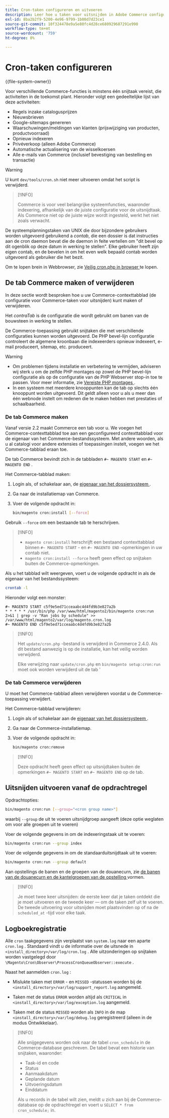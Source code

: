```yaml
---
title: Cron-taken configureren en uitvoeren
description: Leer hoe u taken voor uitsnijden in Adobe Commerce configureert en beheert. Ontdek planning, configuratie, en het oplossen van problementechnieken.
exl-id: 8ba2b2f9-5200-4e96-9799-1b00d7d23ce1
source-git-commit: 10f324478e9a5e80fc4d28ce680929687291e990
workflow-type: tm+mt
source-wordcount: '759'
ht-degree: 0%

---
```


# Cron-taken configureren

{{file-system-owner}}

Voor verschillende Commerce-functies is minstens één snijtaak vereist, die activiteiten in de toekomst plant. Hieronder volgt een gedeeltelijke lijst van deze activiteiten:

- Regels inzake catalogusprijzen
- Nieuwsbrieven
- Google-sitemaps genereren
- Waarschuwingen/meldingen van klanten (prijswijziging van producten, productvoorraad)
- Opnieuw indexeren
- Privéverkoop (alleen Adobe Commerce)
- Automatische actualisering van de wisselkoersen
- Alle e-mails van Commerce (inclusief bevestiging van bestelling en transactie)

>[!WARNING]
>
>U kunt `dev/tools/cron.sh` niet meer uitvoeren omdat het script is verwijderd.

>[!INFO]
>
>Commerce is voor veel belangrijke systeemfuncties, waaronder indexering, afhankelijk van de juiste configuratie voor de uitsnijdtaak. Als Commerce niet op de juiste wijze wordt ingesteld, werkt het niet zoals verwacht.

De systeemplanningstaken van UNIX die door bijzondere gebruikers worden uitgevoerd gebruikend a _contab_, die een dossier is dat instructies aan de cron daemon bevat die de daemon in feite vertellen om &quot;dit bevel op dit ogenblik op deze datum in werking te stellen&quot;. Elke gebruiker heeft zijn eigen contab, en de bevelen in om het even welk bepaald contab worden uitgevoerd als gebruiker die het bezit.

Om te lopen brein in Webbrowser, zie [ Veilig cron.php in browser ](../security/secure-cron-php.md) te lopen.

## De tab Commerce maken of verwijderen

In deze sectie wordt besproken hoe u uw Commerce-contexttabblad (de configuratie voor Commerce-taken voor uitsnijden) kunt maken of verwijderen.

Het _contraTab_ is de configuratie die wordt gebruikt om banen van de bouwsteen in werking te stellen.

De Commerce-toepassing gebruikt snijtaken die met verschillende configuraties kunnen worden uitgevoerd. De PHP bevel-lijn configuratie controleert de algemene kroonbaan die indexeerders opnieuw indexeert, e-mail produceert, sitemap, etc. produceert.

>[!WARNING]
>
>- Om problemen tijdens installatie en verbetering te vermijden, adviseren wij sterk u om de zelfde PHP montages op zowel de PHP bevel-lijn configuratie als op de configuratie van de PHP Webserver stop-in toe te passen. Voor meer informatie, zie [ Vereiste PHP montages ](../../installation/prerequisites/php-settings.md).
>- In een systeem met meerdere knooppunten kan de tab op slechts één knooppunt worden uitgevoerd. Dit geldt alleen voor u als u meer dan één webnode instelt om redenen die te maken hebben met prestaties of schaalbaarheid.

### De tab Commerce maken

Vanaf versie 2.2 maakt Commerce een tab voor u. We voegen het Commerce-contexttabblad toe aan een geconfigureerd contexttabblad voor de eigenaar van het Commerce-bestandssysteem. Met andere woorden, als u al catalogi voor andere extensies of toepassingen instelt, voegen we het Commerce-tabblad eraan toe.

De tab Commerce bevindt zich in de tabbladen `#~ MAGENTO START` en `#~ MAGENTO END` .

Het Commerce-tabblad maken:

1. Login als, of schakelaar aan, de [ eigenaar van het dossiersysteem ](../../installation/prerequisites/file-system/overview.md).
1. Ga naar de installatiemap van Commerce.
1. Voer de volgende opdracht in:

   ```bash
   bin/magento cron:install [--force]
   ```

Gebruik `--force` om een bestaande tab te herschrijven.

>[!INFO]
>
>- `magento cron:install` herschrijft een bestaand contexttabblad binnen `#~ MAGENTO START` - en `#~ MAGENTO END` -opmerkingen in uw contab niet.
>- `magento cron:install --force` heeft geen effect op snijtaken buiten de Commerce-opmerkingen.

Als u het tabblad wilt weergeven, voert u de volgende opdracht in als de eigenaar van het bestandssysteem:

```bash
crontab -l
```

Hieronder volgt een monster:

```
#~ MAGENTO START c5f9e5ed71cceaabc4d4fd9b3e827a2b
* * * * * /usr/bin/php /var/www/html/magento2/bin/magento cron:run 2>&1 | grep -v "Ran jobs by schedule" >> /var/www/html/magento2/var/log/magento.cron.log
#~ MAGENTO END c5f9e5ed71cceaabc4d4fd9b3e827a2b
```

>[!INFO]
>
>Het `update/cron.php` -bestand is verwijderd in Commerce 2.4.0. Als dit bestand aanwezig is op de installatie, kan het veilig worden verwijderd.
>
>Elke verwijzing naar `update/cron.php` en `bin/magento setup:cron:run` moet ook worden verwijderd uit de tab &#39;

### De tab Commerce verwijderen

U moet het Commerce-tabblad alleen verwijderen voordat u de Commerce-toepassing verwijdert.

Het Commerce-tabblad verwijderen:

1. Login als of schakelaar aan de [ eigenaar van het dossiersysteem ](../../installation/prerequisites/file-system/overview.md).
1. Ga naar de Commerce-installatiemap.
1. Voer de volgende opdracht in:

   ```bash
   bin/magento cron:remove
   ```

>[!INFO]
>
>Deze opdracht heeft geen effect op uitsnijdtaken buiten de opmerkingen `#~ MAGENTO START` en `#~ MAGENTO END` op de tab.

## Uitsnijden uitvoeren vanaf de opdrachtregel

Opdrachtopties:

```bash
bin/magento cron:run [--group="<cron group name>"]
```

waarbij `--group` de uit te voeren uitsnijdgroep aangeeft (deze optie weglaten om voor alle groepen uit te voeren)

Voer de volgende gegevens in om de indexeringstaak uit te voeren:

```bash
bin/magento cron:run --group index
```

Voer de volgende gegevens in om de standaarduitsnijdtaak uit te voeren:

```bash
bin/magento cron:run --group default
```

Aan opstellings de banen en de groepen van de douanecurn, zie [ de banen van de douanecurn en de kantelgroepen van de opstelling ](../cron/custom-cron.md) vormen.

>[!INFO]
>
>Je moet twee keer uitsnijden: de eerste keer dat je taken ontdekt die je moet uitvoeren en de tweede keer — om de taken zelf uit te voeren. De tweede uitvoering voor uitsnijden moet plaatsvinden op of na de `scheduled_at` -tijd voor elke taak.

## Logboekregistratie

Alle `cron` taakgegevens zijn verplaatst van `system.log` naar een aparte `cron.log` .
Standaard vindt u de informatie over de uitsnede in `<install_directory>/var/log/cron.log` .
Alle uitzonderingen op snijtaken worden vastgelegd door `\Magento\Cron\Observer\ProcessCronQueueObserver::execute` .

Naast het aanmelden `cron.log` :

- Mislukte taken met `ERROR` - en `MISSED` -statussen worden bij de `<install_directory>/var/log/support_report.log` aangemeld.

- Taken met de status `ERROR` worden altijd als `CRITICAL` in `<install_directory>/var/log/exception.log` aangemeld.

- Taken met de status `MISSED` worden als `INFO` in de map `<install_directory>/var/log/debug.log` geregistreerd (alleen in de modus Ontwikkelaar).

>[!INFO]
>
>Alle snijgegevens worden ook naar de tabel `cron_schedule` in de Commerce-database geschreven. De tabel bevat een historie van snijtaken, waaronder:
>
>- Taak-id en code
>- Status
>- Aanmaakdatum
>- Geplande datum
>- Uitvoeringsdatum
>- Einddatum
>
>Als u records in de tabel wilt zien, meldt u zich aan bij de Commerce-database op de opdrachtregel en voert u `SELECT * from cron_schedule;` in.
